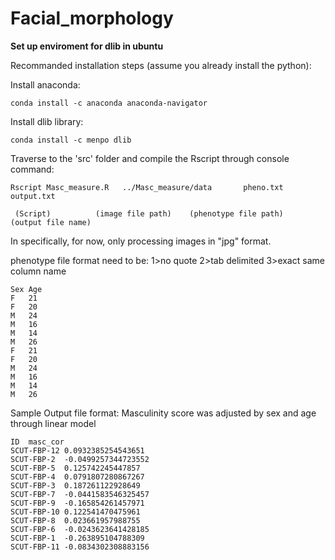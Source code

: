 # Facial_morphology


**Set up enviroment for dlib in ubuntu**

Recommanded installation steps (assume you already install the python):

Install anaconda:
```
conda install -c anaconda anaconda-navigator
```
Install dlib library:
```
conda install -c menpo dlib
```


Traverse to the 'src' folder and compile the Rscript through console command:
```
Rscript Masc_measure.R   ../Masc_measure/data       pheno.txt           output.txt
```
	
	 (Script)          (image file path)    (phenotype file path)   (output file name)


In specifically, for now, only processing images in "jpg" format.

phenotype file format need to be:   1>no quote 2>tab delimited 3>exact same column name
```
Sex	Age
F	21
F	20
M	24
M	16
M	14
M	26
F	21
F	20
M	24
M	16
M	14
M	26

```
Sample Output file format:  Masculinity score was adjusted by sex and age through linear model
```
ID	masc_cor
SCUT-FBP-12	0.0932385254543651
SCUT-FBP-2	-0.0499257344723552
SCUT-FBP-5	0.125742245447857
SCUT-FBP-4	0.0791807280867267
SCUT-FBP-3	0.187261122928649
SCUT-FBP-7	-0.0441583546325457
SCUT-FBP-9	-0.165854261457971
SCUT-FBP-10	0.122541470475961
SCUT-FBP-8	0.023661957988755
SCUT-FBP-6	-0.0243623641428185
SCUT-FBP-1	-0.263895104788309
SCUT-FBP-11	-0.0834302308883156
```
